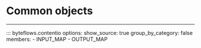 # Common objects

---

::: byteflows.contentio
    options:
      show_source: true
      group_by_category: false
      members:
        - INPUT_MAP
        - OUTPUT_MAP
